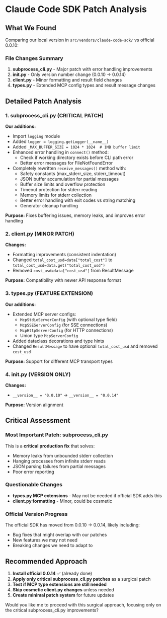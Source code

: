 # Claude Code SDK Patch Analysis

## What We Found

Comparing our local version in `src/vendors/claude-code-sdk/` vs official 0.0.10:

### File Changes Summary

1. **subprocess_cli.py** - Major patch with error handling improvements
2. **__init__.py** - Only version number change (0.0.10 → 0.0.14)  
3. **client.py** - Minor formatting and result field changes
4. **types.py** - Extended MCP config types and result message changes

## Detailed Patch Analysis

### 1. subprocess_cli.py (CRITICAL PATCH)

**Our additions:**
- Import `logging` module
- Added `logger = logging.getLogger(__name__)`
- Added `_MAX_BUFFER_SIZE = 1024 * 1024  # 1MB buffer limit`
- Enhanced error handling in `connect()` method:
  - Check if working directory exists before CLI path error
  - Better error messages for FileNotFoundError
- Completely rewritten `receive_messages()` method with:
  - Safety constants (max_stderr_size, stderr_timeout)
  - JSON buffer accumulation for partial messages
  - Buffer size limits and overflow protection
  - Timeout protection for stderr reading
  - Memory limits for stderr collection
  - Better error handling with exit codes vs string matching
  - Generator cleanup handling

**Purpose:** Fixes buffering issues, memory leaks, and improves error handling

### 2. client.py (MINOR PATCH)

**Changes:**
- Formatting improvements (consistent indentation)
- Changed `total_cost_usd=data["total_cost"]` to `total_cost_usd=data.get("total_cost_usd")`
- Removed `cost_usd=data["cost_usd"]` from ResultMessage

**Purpose:** Compatibility with newer API response format

### 3. types.py (FEATURE EXTENSION)

**Our additions:**
- Extended MCP server configs:
  - `McpStdioServerConfig` (with optional type field)
  - `McpSSEServerConfig` (for SSE connections)  
  - `McpHttpServerConfig` (for HTTP connections)
  - Union type `McpServerConfig`
- Added dataclass decorations and type hints
- Changed `ResultMessage` to have optional `total_cost_usd` and removed `cost_usd`

**Purpose:** Support for different MCP transport types

### 4. __init__.py (VERSION ONLY)

**Changes:**
- `__version__ = "0.0.10"` → `__version__ = "0.0.14"`

**Purpose:** Version alignment

## Critical Assessment

### Most Important Patch: subprocess_cli.py
This is a **critical production fix** that solves:
- Memory leaks from unbounded stderr collection
- Hanging processes from infinite stderr reads  
- JSON parsing failures from partial messages
- Poor error reporting

### Questionable Changes
- **types.py MCP extensions** - May not be needed if official SDK adds this
- **client.py formatting** - Minor, could be cosmetic

### Official Version Progress
The official SDK has moved from 0.0.10 → 0.0.14, likely including:
- Bug fixes that might overlap with our patches
- New features we may not need
- Breaking changes we need to adapt to

## Recommended Approach

1. **Install official 0.0.14** ✅ (already done)
2. **Apply only critical subprocess_cli.py patches** as a surgical patch
3. **Test if MCP type extensions are still needed** 
4. **Skip cosmetic client.py changes** unless needed
5. **Create minimal patch system** for future updates

Would you like me to proceed with this surgical approach, focusing only on the critical subprocess_cli.py improvements?